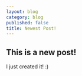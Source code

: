 ```yaml
---
layout: blog
category: blog
published: false
title: Newest Post!
---
```

## This is a new post!

I just created it! :)
